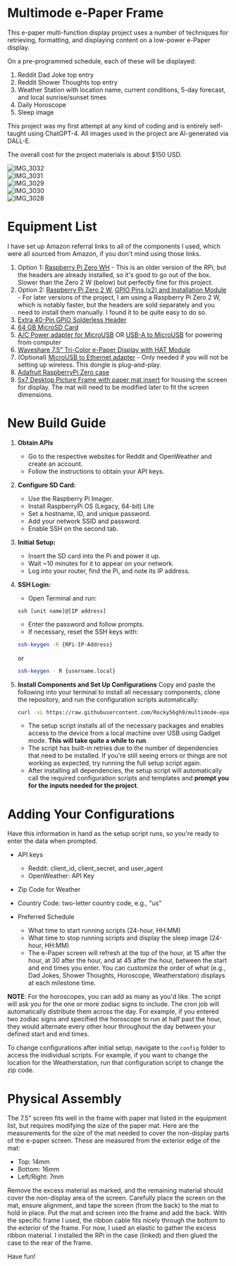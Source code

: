 # Multimode e-Paper Frame
This e-paper multi-function display project uses a number of techniques for retrieving, formatting, and displaying content on a low-power e-Paper display.

On a pre-programmed schedule, each of these will be displayed:
   1. Reddit Dad Joke top entry
   2. Reddit Shower Thoughts top entry
   3. Weather Station with location name, current conditions, 5-day forecast, and local sunrise/sunset times
   4. Daily Horoscope
   5. Sleep image

This project was my first attempt at any kind of coding and is entirely self-taught using ChatGPT-4. All images used in the project are AI-generated via DALL-E.

The overall cost for the project materials is about $150 USD.

![IMG_3032](https://github.com/Rocky56gh9/multimode-epaper-frame/assets/154940519/e9c3cef0-a6a2-4a1f-8abf-4e7857c67fc6)<br>
![IMG_3031](https://github.com/Rocky56gh9/multimode-epaper-frame/assets/154940519/4f26712a-f590-4b00-bb5e-5cda1b18fa73)<br>
![IMG_3029](https://github.com/Rocky56gh9/multimode-epaper-frame/assets/154940519/3601b0cc-f83a-4c9f-8129-23f4e5cfa830)<br>
![IMG_3030](https://github.com/Rocky56gh9/multimode-epaper-frame/assets/154940519/42c69998-81f5-487a-b612-998d50545a1a)<br>
![IMG_3028](https://github.com/Rocky56gh9/multimode-epaper-frame/assets/154940519/75bac938-558b-4085-966a-9d3847c5cbf5)<br>

# Equipment List
I have set up Amazon referral links to all of the components I used, which were all sourced from Amazon, if you don't mind using those links.

1. Option 1: [Raspberry Pi Zero WH](https://amzn.to/4aOmxIN) - This is an older version of the RPi, but the headers are already installed, so it's good to go out of the box. Slower than the Zero 2 W (below) but perfectly fine for this project.
2. Option 2: [Raspberry Pi Zero 2 W](https://amzn.to/3SdooQ2), [GPIO Pins (x2) and Installation Module](https://amzn.to/3vwNxfP) - For later versions of the project, I am using a Raspberry Pi Zero 2 W, which is notably faster, but the headers are sold separately and you need to install them manually. I found it to be quite easy to do so.
3. [Extra 40-Pin GPIO Solderless Header](https://amzn.to/3tFY4Vs)
4. [64 GB MicroSD Card](https://amzn.to/3Sc6vku)
5. [A/C Power adapter for MicroUSB](https://amzn.to/3TW36aX) OR [USB-A to MicroUSB](https://amzn.to/3NXCYbV) for powering from computer
6. [Waveshare 7.5" Tri-Color e-Paper Display with HAT Module](https://amzn.to/48PiB8I)
7. (Optional) [MicroUSB to Ethernet adapter](https://amzn.to/3RURdPJ) - Only needed if you will not be setting up wireless. This dongle is plug-and-play.
8. [Adafruit RaspberryPi Zero case](https://amzn.to/48sagbr)
9. [5x7 Desktop Picture Frame with paper mat insert](https://amzn.to/3tJUklN) for housing the screen for display. The mat will need to be modified later to fit the screen dimensions.

# New Build Guide

1. **Obtain APIs**
   - Go to the respective websites for Reddit and OpenWeather and create an account.
   - Follow the instructions to obtain your API keys.

2. **Configure SD Card:**
   - Use the Raspberry Pi Imager.
   - Install RaspberryPi OS (Legacy, 64-bit) Lite
   - Set a hostname, ID, and unique password.
   - Add your network SSID and password.
   - Enable SSH on the second tab.

3. **Initial Setup:**
   - Insert the SD card into the Pi and power it up.
   - Wait ~10 minutes for it to appear on your network.
   - Log into your router, find the Pi, and note its IP address.

4. **SSH Login:**
   - Open Terminal and run:
   ```
   ssh [unit name]@[IP address]
   ```
   - Enter the password and follow prompts.
   - If necessary, reset the SSH keys with:
   ```sh
   ssh-keygen -R {RPi-IP-Address}
   ```
   or
   ```sh
   ssh-keygen - R {username.local}
   ```

6. **Install Components and Set Up Configurations**
Copy and paste the following into your terminal to install all necessary components, clone the repository, and run the configuration scripts automatically:

     ```sh
     curl -sL https://raw.githubusercontent.com/Rocky56gh9/multimode-epaper-frame/main/setup_project.sh | bash
     ```     
   - The setup script installs all of the necessary packages and enables access to the device from a local machine over USB using Gadget mode. <b>This will take quite a while to run</b>.
   - The script has built-in retries due to the number of dependencies that need to be installed. If you're still seeing errors or things are not working as expected, try running the full setup script again.
   - After installing all dependencies, the setup script will automatically call the required configuration scripts and templates and <b>prompt you for the inputs needed for the project</b>.

# Adding Your Configurations
Have this information in hand as the setup script runs, so you're ready to enter the data when prompted.

   - API keys
      - Reddit: client_id, client_secret, and user_agent
      - OpenWeather: API Key
    
   - Zip Code for Weather

   - Country Code: two-letter country code, e.g., "us"

   - Preferred Schedule
      - What time to start running scripts (24-hour, HH:MM)
      - What time to stop running scripts and display the sleep image (24-hour, HH:MM)
      - The e-Paper screen will refresh at the top of the hour, at 15 after the hour, at 30 after the hour, and at 45 after the hour, between the start and end times you enter. You can customize the order of what (e.g., Dad Jokes, Shower Thoughts, Horoscope, Weatherstation) displays at each milestone time.

<b>NOTE</b>: For the horoscopes, you can add as many as you'd like. The script will ask you for the one or more zodiac signs to include. The cron job will automatically distribute them across the day. For example, if you entered two zodiac signs and specified the horoscope to run at half past the hour, they would alternate every other hour throughout the day between your defined start and end times.

To change configurations after initial setup, navigate to the `config` folder to access the inidividual scripts. For example, if you want to change the location for the Weatherstation, run that configuration script to change the zip code.

# Physical Assembly
The 7.5" screen fits well in the frame with paper mat listed in the equipment list, but requires modifying the size of the paper mat. Here are the measurements for the size of the mat needed to cover the non-display parts of the e-paper screen. These are measured from the exterior edge of the mat:<br>
   - Top: 14mm<br>
   - Bottom: 16mm<br>
   - Left/Right: 7mm<br>

Remove the excess material as marked, and the remaining material should cover the non-display area of the screen. Carefully place the screen on the mat, ensure alignment, and tape the screen (from the back) to the mat to hold in place. Put the mat and screen into the frame and add the back. With the specific frame I used, the ribbon cable fits nicely through the bottom to the exterior of the frame. For now, I used an elastic to gather the excess ribbon material. I installed the RPi in the case (linked) and then glued the case to the rear of the frame.

Have fun!

